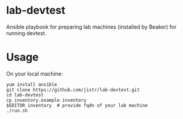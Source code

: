 lab-devtest
===========

Ansible playbook for preparing lab machines (installed by Beaker) for
running devtest.

Usage
=====

On your local machine:

    yum install ansible
    git clone https://github.com/jistr/lab-devtest.git
    cd lab-devtest
    cp inventory.example inventory
    $EDITOR inventory  # provide fqdn of your lab machine
    ./run.sh
